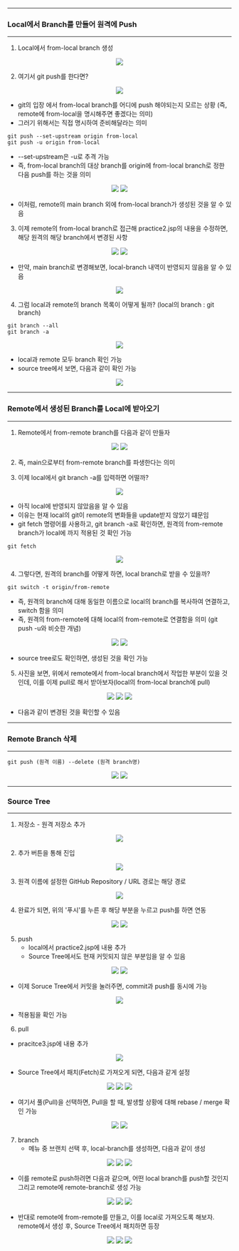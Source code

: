 -----
### Local에서 Branch를 만들어 원격에 Push
-----
1. Local에서 from-local branch 생성
<div align="center">
<img src="https://github.com/sooyounghan/Git-Github/assets/34672301/08eaff77-5b73-4300-9845-bcc7082f45d7">
</div>

2. 여기서 git push를 한다면?
<div align="center">
<img src="https://github.com/sooyounghan/Git-Github/assets/34672301/da7c50b2-5b0e-48f3-8b2a-f3e984cdfc98">
</div>

  - git의 입장 에서 from-local branch를 어디에 push 해야되는지 모르는 상황 (즉, remote에 from-local을 명시해주면 좋겠다는 의미)
  - 그러기 위해서는 직접 명시하여 준비해달라는 의미
```
git push --set-upstream origin from-local
git push -u origin from-local
```

  - --set-upstream은 -u로 추격 가능
  - 즉, from-local branch의 대상 branch를 origin에 from-local branch로 정한 다음 push를 하는 것을 의미
<div align="center">
<img src="https://github.com/sooyounghan/Git-Github/assets/34672301/8f359c47-8e44-4d05-b0f5-85f43784fd9b">
<img src="https://github.com/sooyounghan/Git-Github/assets/34672301/60da628c-76c9-46eb-9044-a3e3b0f11d9d">
</div>

  - 이처럼, remote의 main branch 외에 from-local branch가 생성된 것을 알 수 있음

3. 이제 remote의 from-local branch로 접근해 practice2.jsp의 내용을 수정하면, 해당 원격의 해당 branch에서 변경된 사항
<div align="center">
<img src="https://github.com/sooyounghan/Git-Github/assets/34672301/0d6ca9a9-7220-4ef8-842c-5791165129e6">
<img src="https://github.com/sooyounghan/Git-Github/assets/34672301/5ed975c4-495a-40d3-84f4-e64fcf99d2e7">
</div>

  - 만약, main branch로 변경해보면, local-branch 내역이 반영되지 않음을 알 수 있음
<div align="center">
<img src="https://github.com/sooyounghan/Git-Github/assets/34672301/ad92109c-516e-491e-b8f2-e9b25bb97fdc">
</div>

4. 그럼 local과 remote의 branch 목록이 어떻게 될까? (local의 branch : git branch)
```
git branch --all
git branch -a
```
<div align="center">
<img src="https://github.com/sooyounghan/Git-Github/assets/34672301/c2ada1f4-f47e-4c5e-a5c2-46ef3bddb5b5">
</div>

  - local과 remote 모두 branch 확인 가능
  - source tree에서 보면, 다음과 같이 확인 가능
<div align="center">
<img src="https://github.com/sooyounghan/Git-Github/assets/34672301/d5471bd8-e57b-4428-8f14-8eb52807470f">
</div>

-----
### Remote에서 생성된 Branch를 Local에 받아오기
-----
1. Remote에서 from-remote branch를 다음과 같이 만들자 
<div align="center">
<img src="https://github.com/sooyounghan/Git-Github/assets/34672301/ec97ab44-946e-41ff-a9ef-2561c768b96a">
<img src="https://github.com/sooyounghan/Git-Github/assets/34672301/e154bf91-5f10-4a1b-a371-bb55009f3d7c">
</div>

2. 즉, main으로부터 from-remote branch를 파생한다는 의미

3. 이제 local에서 git branch -a를 입력하면 어떨까?
<div align="center">
<img src="https://github.com/sooyounghan/Git-Github/assets/34672301/11eb0008-2c4c-4e27-a583-affbe46e251e">
</div>

  - 아직 local에 반영되지 않았음을 알 수 있음
  - 이유는 현재 local의 git이 remote의 변화들을 update받지 않았기 떄문임
  - git fetch 명령어를 사용하고, git branch -a로 확인하면, 원격의 from-remote branch가 local에 까지 적용된 것 확인 가능
```
git fetch
```
<div align="center">
<img src="https://github.com/sooyounghan/Git-Github/assets/34672301/aae084f9-b1e1-462b-9368-53c8ff3e8019">
</div>

4. 그렇다면, 원격의 branch를 어떻게 하면, local branch로 받을 수 있을까?
```
git switch -t origin/from-remote
```
  - 즉, 원격의 branch에 대해 동일한 이름으로 local의 branch를 복사하여 연결하고, switch 함을 의미
  - 즉, 원격의 from-remote에 대해 local의 from-remote로 연결함을 의미 (git push -u와 비슷한 개념)
<div align="center">
<img src="https://github.com/sooyounghan/Git-Github/assets/34672301/93b7d031-1bf5-4d8b-8b8c-463fe850229b">
<img src="https://github.com/sooyounghan/Git-Github/assets/34672301/8ec64e92-6cba-437f-9f0f-e50060f765ae">
</div>

  - source tree로도 확인하면, 생성된 것을 확인 가능

5. 사진을 보면, 위에서 remote에서 from-local branch에서 작업한 부분이 있을 것인데, 이를 이제 pull로 해서 받아보자(local의 from-local branch에 pull)
<div align="center">
<img src="https://github.com/sooyounghan/Git-Github/assets/34672301/b378016a-b34e-4cd0-bb5c-5b6248a04201">
<img src="https://github.com/sooyounghan/Git-Github/assets/34672301/c57e49e0-b181-424a-87e5-21237b787b78">
<img src="https://github.com/sooyounghan/Git-Github/assets/34672301/0482bf0b-a5d5-4365-afe5-27c458a76956">
</div>

  - 다음과 같이 변경된 것을 확인할 수 있음

-----
### Remote Branch 삭제
-----
```
git push (원격 이름) --delete (원격 branch명)
```
<div align="center">
<img src="https://github.com/sooyounghan/Git-Github/assets/34672301/0c5095a0-f6c8-4644-b125-fbf260e59cae">
<img src="https://github.com/sooyounghan/Git-Github/assets/34672301/10f49e7c-96d4-4dcd-83e3-84dd4843a700">
</div>

-----
### Source Tree 
-----
1. 저장소 - 원격 저장소 추가
<div align="center">
<img src="https://github.com/sooyounghan/Git-Github/assets/34672301/259d3f8a-536f-4014-9142-c242c5b117b0">
</div>

2. 추가 버튼을 통해 진입
<div align="center">
<img src="https://github.com/sooyounghan/Git-Github/assets/34672301/9753a0e0-2c01-42ab-8fd6-2f1f62bf2ef2">
</div>

3. 원격 이름에 설정한 GitHub Repository / URL 경로는 해당 경로
<div align="center">
<img src="https://github.com/sooyounghan/Git-Github/assets/34672301/587f3741-a913-4839-801f-ff1f31084a15">
</div>

4. 완료가 되면, 위의 '푸시'를 누른 후 해당 부분을 누르고 push를 하면 연동
<div align="center">
<img src="https://github.com/sooyounghan/Git-Github/assets/34672301/f1536274-2e6a-4869-9add-86bff9790718">
<img src="https://github.com/sooyounghan/Git_Another_Pracitce/assets/34672301/bea5e573-15a6-4c76-95e2-af8cdf57843b">
</div>

5. push
   - local에서 practice2.jsp에 내용 추가
   - Source Tree에서도 현재 커밋되지 않은 부분임을 알 수 있음
<div align="center">
<img src="https://github.com/sooyounghan/Git_Another_Pracitce/assets/34672301/1b8677b7-110b-410a-867a-1bd0e39f639b">
<img src="https://github.com/sooyounghan/Git_Another_Pracitce/assets/34672301/5e40091d-3148-45ad-9d32-29fa43caff34">
</div>

  - 이제 Soruce Tree에서 커밋을 눌러주면, commit과 push를 동시에 가능

<div align="center">
<img src="https://github.com/sooyounghan/Git_Another_Pracitce/assets/34672301/d128d8db-0b53-4c7e-bef3-871fcfa21af9">
</div>

  - 적용됨을 확인 가능

6. pull
  - pracitce3.jsp에 내용 추가
<div align="center">
<img src="https://github.com/sooyounghan/Git_Pracitce/assets/34672301/d4092487-a511-4b65-8dc3-47a5026a622e">
</div>

  - Source Tree에서 패치(Fetch)로 가져오게 되면, 다음과 같게 설정
<div align="center">
<img src="https://github.com/sooyounghan/Git_Pracitce/assets/34672301/fb1aa1c7-7fa6-4ff9-bc5a-a58b5064dca9">
<img src="https://github.com/sooyounghan/Git_Pracitce/assets/34672301/800cc2f1-e60e-406e-a173-2438df66f37f">
<img src="https://github.com/sooyounghan/Git_Pracitce/assets/34672301/db21a836-7cb0-4709-9774-ad82f7b26576">
</div>

  - 여기서 풀(Pull)을 선택하면, Pull을 할 때, 발생할 상황에 대해 rebase / merge 확인 가능
<div align="center">
<img src="https://github.com/sooyounghan/Git_Pracitce/assets/34672301/36bf6a5e-bb6b-4944-985b-74d4c3386177">
<img src="https://github.com/sooyounghan/Git_Pracitce/assets/34672301/b0baff73-aacb-41d4-af8a-171567b5d348">
</div>

7. branch
   - 메뉴 중 브랜치 선택 후, local-branch를 생성하면, 다음과 같이 생성
<div align="center">
<img src="https://github.com/sooyounghan/Git_Pracitce/assets/34672301/1fbc2670-cf58-423a-bd01-38d7466692ca">
<img src="https://github.com/sooyounghan/Git_Pracitce/assets/34672301/e6e31355-71d7-4348-aea1-e3d9860c24f8">
<img src="https://github.com/sooyounghan/Git_Pracitce/assets/34672301/5542475e-9920-4c1e-b9b7-c0aa25d9805e">
</div>  


  - 이를 remote로 push하려면 다음과 같으며, 어떤 local branch를 push할 것인지 그리고 remote에 remote-branch로 생성 가능
<div align="center">
<img src="https://github.com/sooyounghan/Git_Pracitce/assets/34672301/feb1d6c1-1d94-4f55-b0e4-8bc2cf5d196e">
<img src="https://github.com/sooyounghan/Git_Pracitce/assets/34672301/f313a57d-256f-4772-a6b2-519fb7099e89">
<img src="https://github.com/sooyounghan/Git_Pracitce/assets/34672301/ef7c1b23-3d88-4774-af31-ffe48ea78b1f">
</div>

  - 반대로 remote에 from-remote를 만들고, 이를 local로 가져오도록 해보자. remote에서 생성 후, Source Tree에서 패치하면 등장
<div align="center">
<img src="https://github.com/sooyounghan/Git_Pracitce/assets/34672301/de7cdf5c-e430-419c-b1e4-a9426e0f59b3">
<img src="https://github.com/sooyounghan/Git_Pracitce/assets/34672301/5f1c09c4-c600-4de1-962c-c80641c5c7b8">
<img src="https://github.com/sooyounghan/Git_Pracitce/assets/34672301/dc899bdf-1074-4483-ac69-85c3c9dc04a9">
</div>

